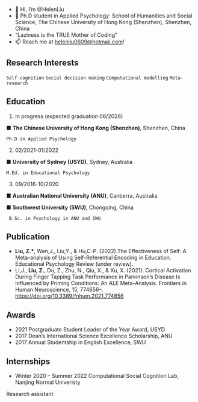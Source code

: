 - 👋 Hi, I’m @HelenLiu
- 🧐 Ph.D student in Applied Psychology: School of Humanities and Social Science, The Chinese University of Hong Kong (Shenzhen), Shenzhen, China
- “Laziness is the TRUE Mother of Coding”
- 📫 Reach me at helenliu0609@hotmail.com!

Research Interests 
--
`Self-cognition` `Social decision making` `Computational modelling` 
`Meta-research`

Education 
-- 
1. In progress (expected graduation 06/2026)

■	__The Chinese University of Hong Kong (Shenzhen)__, Shenzhen, China
 

	Ph.D in Applied Psychology

2. 02/2021-01/2022

■	__University of Sydney (USYD)__, Sydney, Australia  

	M.Ed. in Educational Psychology

3. 09/2016-10/2020

■	__Australian National University (ANU)__, Canberra, Australia 

■	__Southwest University (SWU)__, Chongqing, China   

	 B.Sc. in Psychology in ANU and SWU
	
Publication 
--
-  __Liu, Z.*__, Wen,J., Liu,Y., &  Hu,C-P. (2022).The Effectiveness of Self: A Meta-analysis of Using Self-Referential Encoding in Education. Educational Psychology Review (under review).
-  Li,J., __Liu, Z.__, Du, Z., Zhu, N., Qiu, X., & Xu, X. (2021). Cortical Activation During Finger Tapping Task Performance in Parkinson’s Disease Is Influenced by Priming Conditions: An ALE Meta-Analysis. Frontiers in Human Neuroscience, 15, 774656–. https://doi.org/10.3389/fnhum.2021.774656


Awards 
--

- 2021 Postgraduate Student Leader of the Year Award, USYD
- 2017 Dean’s International Science Excellence Scholarship, ANU
- 2017 Annual Studentship in English Excellence, SWU

Internships
-- 
- Winter 2020 – Summer 2022 
Computational Social Cognition Lab, Nanjing Normal Univeristy 

Research assistant
<!---
HelenLiu0609/HelenLiu0609 is a ✨ special ✨ repository because its `README.md` (this file) appears on your GitHub profile.
You can click the Preview link to take a look at your changes.
--->
